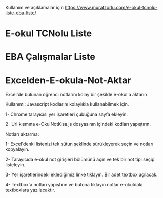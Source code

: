 Kullanım ve açıklamalar için https://www.muratzorlu.com/e-okul-tcnolu-liste-eba-liste/

# E-okul TCNolu Liste

# EBA Çalışmalar Liste

# Excelden-E-okula-Not-Aktar
Excel'de bulunan öğrenci notlarını kolay bir şekilde e-okul'a aktarın

Kullanımı:
Javascript kodlarını kolaylıkla kullanabilmek için.

1- Chrome tarayıcısı yer işaretleri çubuğuna sayfa ekleyin.

2- Url kısmına e-OkulNotKisa.js dosyasının içindeki kodları yapıştırın.

Notları aktarma:

1- Excel'denki listenizi tek sütun şeklinde sürükleyerek seçin ve notları kopyalayın.

2- Tarayıcıda e-okul not girişleri bölümünü açın ve tek bir not tipi seçip listeleyin.

3- Yer işaretlerindeki eklediğimiz linke tıklayın. Bir adet textbox açılacak.

4- Textbox'a notları yapıştırın ve butona tıklayın notlar e-okuldaki textboxlara yazılacaktır.

